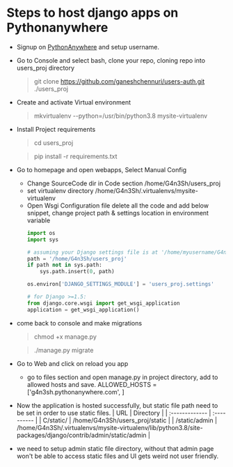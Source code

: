 # Steps to host django apps on Pythonanywhere

- Signup on [PythonAnywhere](https://www.pythonanywhere.com/) and setup username.
- Go to Console and select bash, clone your repo, cloning repo into users_proj directory

    > git clone https://github.com/ganeshchennuri/users-auth.git ./users_proj

- Create and activate Virtual environment
    > mkvirtualenv --python=/usr/bin/python3.8 mysite-virtualenv

- Install Project requirements
    > cd users_proj

    > pip install -r requirements.txt

- Go to homepage and open webapps, Select Manual Config
    - Change SourceCode dir in Code section
        /home/G4n3Sh/users_proj
    - set virtualenv directory
        /home/G4n3Sh/.virtualenvs/mysite-virtualenv
    - Open Wsgi Configuration file delete all the code and add below snippet, change project path & settings location in environment variable
        ```python
        import os
        import sys

        # assuming your Django settings file is at '/home/myusername/G4n3Sh/settings.py'
        path = '/home/G4n3Sh/users_proj'
        if path not in sys.path:
            sys.path.insert(0, path)

        os.environ['DJANGO_SETTINGS_MODULE'] = 'users_proj.settings'

        # for Django >=1.5:
        from django.core.wsgi import get_wsgi_application
        application = get_wsgi_application()
        ```
- come back to console and make migrations
    > chmod +x manage.py

    > ./manage.py migrate

- Go to Web and click on reload you app
    - go to files section and open manage.py in project directory, add to allowed hosts and save.
        ALLOWED_HOSTS = ['g4n3sh.pythonanywhere.com', ]
- Now the application is hosted successfully, but static file path need to be set in order to use static files.
    | URL            | Directory    |
    | :------------- | :---------- |
    |  C/static/ | /home/G4n3Sh/users_proj/static   |
    | /static/admin   | /home/G4n3Sh/.virtualenvs/mysite-virtualenv/lib/python3.8/site-packages/django/contrib/admin/static/admin |

- we need to setup admin static file directory, without that admin page won't be able to access static files and UI gets weird not user friendly.		 
    		 
